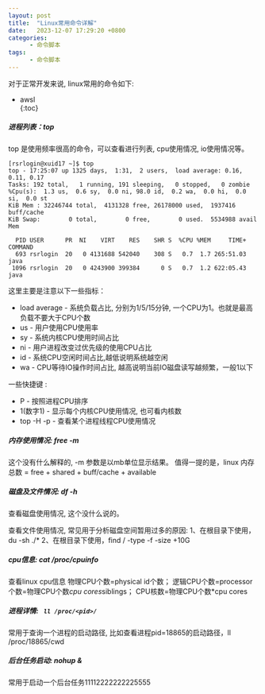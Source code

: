 ```yaml
---
layout: post
title:  "Linux常用命令详解"
date:   2023-12-07 17:29:20 +0800
categories:
      - 命令脚本
tags:
      - 命令脚本
---
```


对于正常开发来说, linux常用的命令如下:

* awsl  
{:toc}



##### 进程列表：top
top 是使用频率很高的命令，可以查看进行列表, cpu使用情况, io使用情况等。

```shell
[rsrlogin@xuid17 ~]$ top
top - 17:25:07 up 1325 days,  1:31,  2 users,  load average: 0.16, 0.11, 0.17
Tasks: 192 total,   1 running, 191 sleeping,   0 stopped,   0 zombie
%Cpu(s):  1.3 us,  0.6 sy,  0.0 ni, 98.0 id,  0.2 wa,  0.0 hi,  0.0 si,  0.0 st
KiB Mem : 32246744 total,  4131328 free, 26178000 used,  1937416 buff/cache
KiB Swap:        0 total,        0 free,        0 used.  5534988 avail Mem 

  PID USER      PR  NI    VIRT    RES    SHR S  %CPU %MEM     TIME+ COMMAND                                                                                
  693 rsrlogin  20   0 4131688 542040    308 S   0.7  1.7 265:51.03 java                                                              
 1096 rsrlogin  20   0 4243900 399384      0 S   0.7  1.2 622:05.43 java 
```

这里主要是注意以下一些指标：
-  load average - 系统负载占比, 分别为1/5/15分钟, 一个CPU为1。也就是最高负载不要大于CPU个数
-  us - 用户使用CPU使用率
-  sy - 系统内核CPU使用时间占比
-  ni - 用户进程改变过优先级的使用CPU占比
-  id - 系统CPU空闲时间占比,越低说明系统越空闲
-  wa - CPU等待IO操作时间占比, 越高说明当前IO磁盘读写越频繁，一般1以下

一些快捷键 :
- P - 按照进程CPU排序
- 1(数字1) - 显示每个内核CPU使用情况, 也可看内核数
- top -H -p <pid> - 查看某个进程线程CPU使用情况

##### 内存使用情况: free -m
这个没有什么解释的, -m  参数是以mb单位显示结果。
值得一提的是，linux 内存总数 =  free  + shared + buff/cache  + available

##### 磁盘及文件情况: df -h
查看磁盘使用情况, 这个没什么说的。

查看文件使用情况, 常见用于分析磁盘空间暂用过多的原因:
1、在根目录下使用，du -sh ./*
2、在根目录下使用，find / -type -f -size +10G


##### cpu信息: cat /proc/cpuinfo
查看linux cpu信息
物理CPU个数=physical id个数；
逻辑CPU个数=processor个数=物理CPU个数*cpu cores*siblings；
CPU核数=物理CPU个数*cpu cores

##### 进程详情: ` ll /proc/<pid>/`
常用于查询一个进程的启动路径, 比如查看进程pid=18865的启动路径，ll /proc/18865/cwd

##### 后台任务启动: nohup <cmd> &
常用于启动一个后台任务11112222222225555
